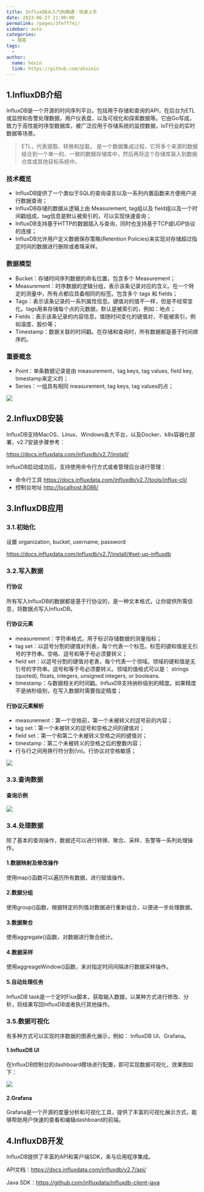 ```yaml
---
title: InfluxDB从入门到精通：快速上手
date: 2023-06-27 21:00:00
permalink: /pages/3fe7f74j/
sidebar: auto
categories:
  - 随笔
tags:
  - 
author: 
  name: hexin
  link: https://github.com/ahxinin
---
```


## 1.InfluxDB介绍

InfluxDB是一个开源的时间序列平台。包括用于存储和查询的API，在后台为ETL或监控和告警处理数据，用户仪表盘，以及可视化和探索数据等。它由Go写成，致力于高性能时序型数据库，被广泛应用于存储系统的监控数据，loT行业的实时数据等场景。

> ETL，代表提取、转换和加载， 是一个数据集成过程，它将多个来源的数据结合到一个单一的、一致的数据存储库中，然后再将这个存储库装入到数据仓库或其他目标系统中。

### 技术概览

-   InfluxDB提供了一个类似于SQL的查询语言以及一系列内置函数来方便用户进行数据查询；
-   InfluxDB存储的数据从逻辑上由 Measurement, tag组以及 field组以及一个时间戳组成，tag信息是默认被索引的，可以实现快速查询；
-   InfluxDB支持基于HTTP的数据插入与查询，同时也支持基于TCP或UDP协议的连接；
-   InfluxDB允许用户定义数据保存策略(Retention Policies)来实现对存储超过指定时间的数据进行删除或者降采样。

### 数据模型

-   Bucket：存储时间序列数据的命名位置，包含多个 Measurement；
-   Measurement：时序数据的逻辑分组，表示该条记录对应的含义。在一个特定的测量中，所有点都应具备相同的标签。包含多个 tags 和 fields；
-   Tags：表示该条记录的一系列属性信息。键值对的值不一样，但是不经常变化。tags用来存储每个点的元数据，默认是被索引的，例如：地点；
-   Fields：表示该条记录的内容信息，值随时间变化的键值对，不能被索引，例如温度、股价等；
-   Timestamp：数据关联的时间戳。在存储和查询时，所有数据都是基于时间顺序的。

### 重要概念

-   Point：单条数据记录是由 measurement，tag keys, tag values, field key, timestamp来定义的；
-   Series：一组具有相同 measurement, tag keys, tag values的点；

![](https://blog-7gg8g2uhb3511448-1254197092.tcloudbaseapp.com/img_convert/f355bfd5dc31467db5c21978f1d83ecb~tplv-k3u1fbpfcp.png)

## 2.InfluxDB安装

InfluxDB支持MacOS、Linux、Windows各大平台，以及Docker、k8s容器化部署，v2.7安装步骤参考：

<https://docs.influxdata.com/influxdb/v2.7/install/>

InfluxDB启动成功后，支持使用命令行方式或者管理后台进行管理：

-   命令行工具 <https://docs.influxdata.com/influxdb/v2.7/tools/influx-cli/>
-   控制台地址 <http://localhost:8086/>

## 3.InfluxDB应用

### 3.1.初始化

设置 organization, bucket, username, password

<https://docs.influxdata.com/influxdb/v2.7/install/#set-up-influxdb>

### 3.2.写入数据

#### 行协议

所有写入InfluxDB的数据都是基于行协议的，是一种文本格式，让你提供所需信息，将数据点写入InfluxDB。

#### 行协议元素

-   measurement：字符串格式，用于标识存储数据的测量指标；
-   tag set：以逗号分割的键值对列表，每个代表一个标签。标签的键和值是无引号的字符串。空格、逗号和等于号必须要转义；
-   field set：以逗号分割的键值对老表，每个代表一个领域。领域的键和值是无引号的字符串。逗号和等于号必须要转义。领域的值格式可以是： strings (quoted), floats, integers, unsigned integers, or booleans.
-   timestamp：与数据相关的时间戳。InfluxDB支持纳秒级别的精度。如果精度不是纳秒级别，在写入数据时需要指定精度；

#### 行协议元素解析

-   measurement：第一个空格前，第一个未被转义的逗号前的内容；
-   tag set：第一个未被转义的逗号和空格之间的键值对；
-   field set：第一个和第二个未被转义空格之间的键值对；
-   timestamp：第二个未被转义的空格之后的整数内容；
-   行与行之间用换行符分割(\n)。行协议对空格敏感；

![](https://blog-7gg8g2uhb3511448-1254197092.tcloudbaseapp.com/img_convert/a12bb59a1d344b8abbdc51e8ee58349b~tplv-k3u1fbpfcp-zoom.png)

### 3.3.查询数据

#### 查询示例

![](https://blog-7gg8g2uhb3511448-1254197092.tcloudbaseapp.com/img_convert/b5805dbb5c9e4e878b4a7e0681c51b3e~tplv-k3u1fbpfcp-zoom-1.png)

### 3.4.处理数据

除了基本的查询操作，数据还可以进行转换、聚合、采样、告警等一系列处理操作。

#### 1.数据映射及修改操作

使用map()函数可以遍历所有数据，进行赋值操作。

#### 2.数据分组

使用group()函数，根据特定的列值对数据进行重新组合，以便进一步处理数据。

#### 3.数据聚合

使用aggregate()函数，对数据进行聚合统计。

#### 4.数据采样

使用aggreageWindow()函数，来对指定时间间隔进行数据采样操作。

#### 5.自动处理任务

InfluxDB task是一个定时Flux脚本，获取输入数据，以某种方式进行修改、分析，将结果写回InfluxDB或者执行其他操作。

### 3.5.数据可视化

有多种方式可以实现时序数据的图表化展示，例如： InfluxDB UI、Grafana。

#### 1.InfluxDB UI

在InfluxDB控制台的dashboard模块进行配置，即可实现数据可视化，效果图如下：

![](https://p3-juejin.byteimg.com/tos-cn-i-k3u1fbpfcp/2194ba13058847caa610a699dc760ce9~tplv-k3u1fbpfcp-zoom-1.image)

#### 2.Grafana

Grafana是一个开源的度量分析和可视化工具，提供了丰富的可视化展示方式，能够帮助用户快速的查看和编辑dashboard的前端。

## 4.InfluxDB开发

InfluxDB提供了丰富的API和客户端SDK，来与应用程序集成。

API文档：<https://docs.influxdata.com/influxdb/v2.7/api/>

Java SDK：<https://github.com/influxdata/influxdb-client-java>